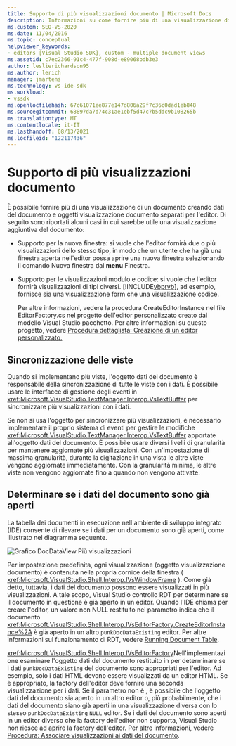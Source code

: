 ```yaml
---
title: Supporto di più visualizzazioni documento | Microsoft Docs
description: Informazioni su come fornire più di una visualizzazione di un documento usando dati del documento e oggetti visualizzazione documento separati per l'editor personalizzato in Visual Studio SDK.
ms.custom: SEO-VS-2020
ms.date: 11/04/2016
ms.topic: conceptual
helpviewer_keywords:
- editors [Visual Studio SDK], custom - multiple document views
ms.assetid: c7ec2366-91c4-477f-908d-e89068bdb3e3
author: leslierichardson95
ms.author: lerich
manager: jmartens
ms.technology: vs-ide-sdk
ms.workload:
- vssdk
ms.openlocfilehash: 67c61071ee877e147d806a29f7c36c0dad1eb848
ms.sourcegitcommit: 68897da7d74c31ae1ebf5d47c7b5ddc9b108265b
ms.translationtype: MT
ms.contentlocale: it-IT
ms.lasthandoff: 08/13/2021
ms.locfileid: "122117436"
---
```

# <a name="supporting-multiple-document-views"></a>Supporto di più visualizzazioni documento
È possibile fornire più di una visualizzazione di un documento creando dati del documento e oggetti visualizzazione documento separati per l'editor. Di seguito sono riportati alcuni casi in cui sarebbe utile una visualizzazione aggiuntiva del documento:

- Supporto per la nuova finestra: si vuole che l'editor fornirà due o più visualizzazioni dello stesso tipo,  in modo che un utente che ha già una finestra aperta nell'editor possa aprire una nuova finestra selezionando il comando Nuova finestra dal **menu** Finestra.

- Supporto per le visualizzazioni modulo e codice: si vuole che l'editor fornirà visualizzazioni di tipi diversi. [!INCLUDE[vbprvb](../code-quality/includes/vbprvb_md.md)], ad esempio, fornisce sia una visualizzazione form che una visualizzazione codice.

  Per altre informazioni, vedere la procedura CreateEditorInstance nel file EditorFactory.cs nel progetto dell'editor personalizzato creato dal modello Visual Studio pacchetto. Per altre informazioni su questo progetto, vedere [Procedura dettagliata: Creazione di un editor personalizzato.](../extensibility/walkthrough-creating-a-custom-editor.md)

## <a name="synchronizing-views"></a>Sincronizzazione delle viste
 Quando si implementano più viste, l'oggetto dati del documento è responsabile della sincronizzazione di tutte le viste con i dati. È possibile usare le interfacce di gestione degli eventi in <xref:Microsoft.VisualStudio.TextManager.Interop.VsTextBuffer> per sincronizzare più visualizzazioni con i dati.

 Se non si usa l'oggetto per sincronizzare più visualizzazioni, è necessario implementare il proprio sistema di eventi per gestire le modifiche <xref:Microsoft.VisualStudio.TextManager.Interop.VsTextBuffer> apportate all'oggetto dati del documento. È possibile usare diversi livelli di granularità per mantenere aggiornate più visualizzazioni. Con un'impostazione di massima granularità, durante la digitazione in una vista le altre viste vengono aggiornate immediatamente. Con la granularità minima, le altre viste non vengono aggiornate fino a quando non vengono attivate.

## <a name="determining-whether-document-data-is-already-open"></a>Determinare se i dati del documento sono già aperti
 La tabella dei documenti in esecuzione nell'ambiente di sviluppo integrato (IDE) consente di rilevare se i dati per un documento sono già aperti, come illustrato nel diagramma seguente.

 ![Grafico DocDataView](../extensibility/media/docdataview.gif "Docdataview") Più visualizzazioni

 Per impostazione predefinita, ogni visualizzazione (oggetto visualizzazione documento) è contenuta nella propria cornice della finestra ( <xref:Microsoft.VisualStudio.Shell.Interop.IVsWindowFrame> ). Come già detto, tuttavia, i dati del documento possono essere visualizzati in più visualizzazioni. A tale scopo, Visual Studio controllo RDT per determinare se il documento in questione è già aperto in un editor. Quando l'IDE chiama per creare l'editor, un valore non NULL restituito nel parametro indica che il documento <xref:Microsoft.VisualStudio.Shell.Interop.IVsEditorFactory.CreateEditorInstance%2A> è già aperto in un altro `punkDocDataExisting` editor. Per altre informazioni sul funzionamento di RDT, vedere [Running Document Table](../extensibility/internals/running-document-table.md).

 <xref:Microsoft.VisualStudio.Shell.Interop.IVsEditorFactory>Nell'implementazione esaminare l'oggetto dati del documento restituito in per determinare se i dati `punkDocDataExisting` del documento sono appropriati per l'editor. Ad esempio, solo i dati HTML devono essere visualizzati da un editor HTML. Se è appropriato, la factory dell'editor deve fornire una seconda visualizzazione per i dati. Se il parametro non è , è possibile che l'oggetto dati del documento sia aperto in un altro editor o, più probabilmente, che i dati del documento siano già aperti in una visualizzazione diversa con lo stesso `punkDocDataExisting` `NULL` editor. Se i dati del documento sono aperti in un editor diverso che la factory dell'editor non supporta, Visual Studio non riesce ad aprire la factory dell'editor. Per altre informazioni, vedere [Procedura: Associare visualizzazioni ai dati del documento](../extensibility/how-to-attach-views-to-document-data.md).
